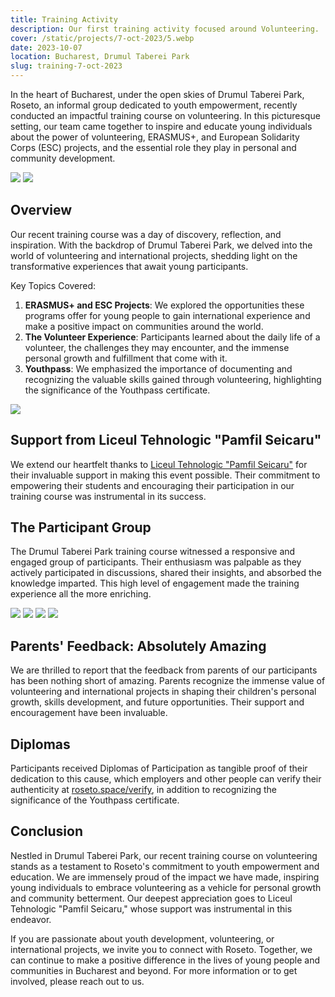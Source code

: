 ```yaml
---
title: Training Activity
description: Our first training activity focused around Volunteering.
cover: /static/projects/7-oct-2023/5.webp
date: 2023-10-07
location: Bucharest, Drumul Taberei Park
slug: training-7-oct-2023
---
```



In the heart of Bucharest, under the open skies of Drumul Taberei Park, Roseto,
an informal group dedicated to youth empowerment, recently conducted an impactful
training course on volunteering. In this picturesque setting, our team came together
to inspire and educate young individuals about the power of volunteering, ERASMUS+,
and European Solidarity Corps (ESC) projects, and the essential role they play in
personal and community development.

![](/static/projects/7-oct-2023/8.webp)
![](/static/projects/7-oct-2023/4.webp)

## Overview

Our recent training course was a day of discovery, reflection, and inspiration. 
With the backdrop of Drumul Taberei Park, we delved into the world of volunteering
and international projects, shedding light on the transformative experiences that
await young participants.

Key Topics Covered:

1. **ERASMUS+ and ESC Projects**: We explored the opportunities these programs offer for
young people to gain international experience and make a positive impact on communities around the world.
2. **The Volunteer Experience**: Participants learned about the daily life of a volunteer, the challenges
they may encounter, and the immense personal growth and fulfillment that come with it.
3. **Youthpass**: We emphasized the importance of documenting and recognizing the valuable skills gained through
volunteering, highlighting the significance of the Youthpass certificate.

![](/static/projects/7-oct-2023/2.webp)

## Support from Liceul Tehnologic "Pamfil Seicaru"

We extend our heartfelt thanks to [Liceul Tehnologic "Pamfil Seicaru"](https://ltpsciorogarla.ro) for their invaluable 
support in making this event possible. Their commitment to empowering their students and
encouraging their participation in our training course was instrumental in its success.

## The Participant Group

The Drumul Taberei Park training course witnessed a responsive and engaged group of participants. 
Their enthusiasm was palpable as they actively participated in discussions, shared their insights, 
and absorbed the knowledge imparted. This high level of engagement made the training experience all the more enriching.

<div class="grid grid-cols-1 md:grid-cols-2 gap-2 not-prose">
    <img src="/static/projects/7-oct-2023/1.webp"/>
    <img src="/static/projects/7-oct-2023/3.webp"/>
    <img src="/static/projects/7-oct-2023/6.webp"/>
    <img src="/static/projects/7-oct-2023/7.webp"/>
</div>

## Parents' Feedback: Absolutely Amazing

We are thrilled to report that the feedback from parents of our participants has been nothing short of amazing. 
Parents recognize the immense value of volunteering and international projects in shaping their children's personal
growth, skills development, and future opportunities. Their support and encouragement have been invaluable.

## Diplomas

Participants received Diplomas of Participation as tangible proof of their dedication to this cause, which employers and
other people can verify their authenticity at [roseto.space/verify](/verify), in addition to
recognizing the significance of the Youthpass certificate.

## Conclusion

Nestled in Drumul Taberei Park, our recent training course on volunteering stands as a testament to Roseto's
commitment to youth empowerment and education. We are immensely proud of the impact we have made, inspiring young
individuals to embrace volunteering as a vehicle for personal growth and community betterment. Our deepest appreciation
goes to Liceul Tehnologic "Pamfil Seicaru," whose support was instrumental in this endeavor.

If you are passionate about youth development, volunteering, or international projects, we invite you to connect with Roseto. 
Together, we can continue to make a positive difference in the lives of young people and communities in Bucharest and beyond. 
For more information or to get involved, please reach out to us.




